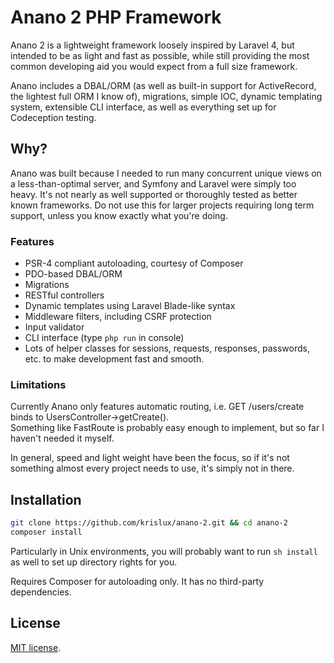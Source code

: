 # Anano 2 PHP Framework

Anano 2 is a lightweight framework loosely inspired by Laravel 4, but intended to be as light and fast as possible, while still providing the most common developing aid you would expect from a full size framework.

Anano includes a DBAL/ORM (as well as built-in support for ActiveRecord, the lightest full ORM I know of), migrations, simple IOC, dynamic templating system, extensible CLI interface, as well as everything set up for Codeception testing.

## Why?

Anano was built because I needed to run many concurrent unique views on a less-than-optimal server, and Symfony and Laravel were simply too heavy. It's not nearly as well supported or thoroughly tested as better known frameworks. Do not use this for larger projects requiring long term support, unless you know exactly what you're doing.

### Features

- PSR-4 compliant autoloading, courtesy of Composer
- PDO-based DBAL/ORM
- Migrations
- RESTful controllers
- Dynamic templates using Laravel Blade-like syntax
- Middleware filters, including CSRF protection
- Input validator
- CLI interface (type `php run` in console)
- Lots of helper classes for sessions, requests, responses, passwords, etc. to make development fast and smooth.

### Limitations

Currently Anano only features automatic routing, i.e. GET /users/create binds to UsersController->getCreate().  
Something like FastRoute is probably easy enough to implement, but so far I haven't needed it myself.

In general, speed and light weight have been the focus, so if it's not something almost every project needs to use, it's simply not in there.

## Installation

```bash
git clone https://github.com/krislux/anano-2.git && cd anano-2
composer install
```

Particularly in Unix environments, you will probably want to run `sh install` as well to set up directory rights for you.

Requires Composer for autoloading only. It has no third-party dependencies.

## License

[MIT license](http://opensource.org/licenses/MIT).
